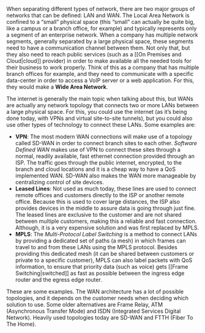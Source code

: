 When separating different types of network, there are two major groups of networks that can be defined: LAN and WAN. The Local Area Network is confined to a “small” physical space (this “small” can actually be quite big, like a campus or a branch office, for example) and typically represents only a segment of an enterprise network. When a company has multiple network segments, generally separated by a large physical space, these segments need to have a communication channel between them. Not only that, but they also need to reach public services (such as a [[On Premises and Cloud|cloud]] provider) in order to make available all the needed tools for their business to work properly. Think of this as a company that has multiple branch offices for example, and they need to communicate with a specific data-center in order to access a VoIP server or a web application. For this, they would make a **Wide Area Network**.

The internet is generally the main topic when talking about this, but WANs are actually any network topology that connects two or more LANs between a large physical space. For this, you could use the internet (as it’s being done today, with VPNs and virtual site-to-site tunnels), but you could also use other types of technology to connect these LANs. Some examples are:

- **VPN**: The most modern WAN connections will make use of a topology called SD-WAN in order to connect branch sites to each other. *Software Defined WAN* makes use of VPN to connect these sites through a normal, readily available, fast ethernet connection provided through an ISP. The traffic goes through the public internet, encrypted, to the branch and cloud locations and it is a cheap way to have a QoS implemented WAN. SD-WAN also makes the WAN more manageable by centralizing control of site devices.
- **Leased Lines**: Not used as much today, these lines are used to connect remote offices and customers directly to the ISP or another remote office. Because this is used to cover large distances, the ISP also provides devices in the middle to assure data is going through just fine. The leased lines are exclusive to the customer and are not shared between multiple customers, making this a reliable and fast connection. Although, it is a very expensive solution and was first replaced by MPLS.    
- **MPLS**: The *Multi-Protocol Label Switching* is a method to connect LANs by providing a dedicated set of paths (a mesh) in which frames can travel to and from these LANs using the MPLS protocol. Besides providing this dedicated mesh (it can be shared between customers or private to a specific customer), MPLS can also label packets with QoS information, to ensure that priority data (such as voice) gets [[Frame Switching|switched]] as fast as possible between the ingress edge router and the egress edge router.

These are some examples. The WAN architecture has a lot of possible topologies, and it depends on the customer needs when deciding which solution to use. Some older alternatives are Frame Relay, ATM (Asynchronous Transfer Mode) and ISDN (Integrated Services Digital Network). Heavily used topologies today are SD-WAN and FTTH (Fiber To The Home).